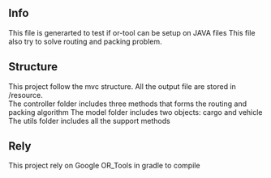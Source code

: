 ## Info

This file is generarted to test if or-tool can be setup on JAVA files
This file also try to solve routing and packing problem.


## Structure 
This project follow the mvc structure. All the output file are stored in /resource.   
The controller folder includes three methods that forms the routing and packing algorithm 
The model folder includes two objects: cargo and vehicle    
The utils folder includes all the support methods 

## Rely
This project rely on Google OR_Tools in gradle to compile 


